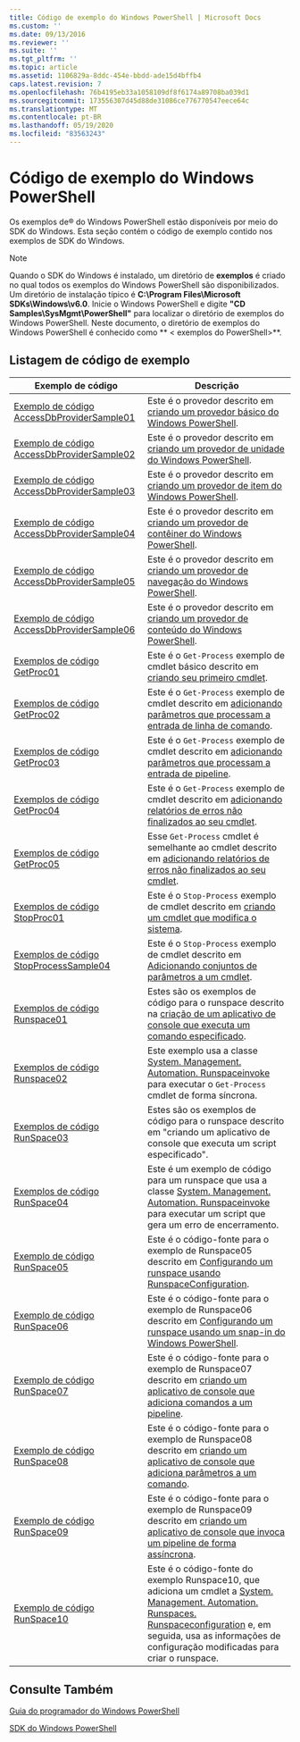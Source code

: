 ```yaml
---
title: Código de exemplo do Windows PowerShell | Microsoft Docs
ms.custom: ''
ms.date: 09/13/2016
ms.reviewer: ''
ms.suite: ''
ms.tgt_pltfrm: ''
ms.topic: article
ms.assetid: 1106829a-8ddc-454e-bbdd-ade15d4bffb4
caps.latest.revision: 7
ms.openlocfilehash: 76b4195eb33a1058109df8f6174a89708ba039d1
ms.sourcegitcommit: 173556307d45d88de31086ce776770547eece64c
ms.translationtype: MT
ms.contentlocale: pt-BR
ms.lasthandoff: 05/19/2020
ms.locfileid: "83563243"
---
```

# <a name="windows-powershell-sample-code"></a>Código de exemplo do Windows PowerShell

Os exemplos de® do Windows PowerShell estão disponíveis por meio do SDK do Windows. Esta seção contém o código de exemplo contido nos exemplos de SDK do Windows.

> [!NOTE]
> Quando o SDK do Windows é instalado, um diretório de **exemplos** é criado no qual todos os exemplos do Windows PowerShell são disponibilizados. Um diretório de instalação típico é **C:\Program Files\Microsoft SDKs\Windows\v6.0**. Inicie o Windows PowerShell e digite **"CD Samples\SysMgmt\PowerShell"** para localizar o diretório de exemplos do Windows PowerShell. Neste documento, o diretório de exemplos do Windows PowerShell é conhecido como ** \< exemplos do PowerShell>**.

## <a name="sample-code-listing"></a>Listagem de código de exemplo

|                                    Exemplo de código                                    |                                                                                                                                           Descrição                                                                                                                                           |
| --------------------------------------------------------------------------------- | ----------------------------------------------------------------------------------------------------------------------------------------------------------------------------------------------------------------------------------------------------------------------------------------------- |
| [Exemplo de código AccessDbProviderSample01](./accessdbprovidersample01-code-sample.md) | Este é o provedor descrito em [criando um provedor básico do Windows PowerShell](./creating-a-basic-windows-powershell-provider.md).                                                                                                                                                            |
| [Exemplo de código AccessDbProviderSample02](./accessdbprovidersample02-code-sample.md) | Este é o provedor descrito em [criando um provedor de unidade do Windows PowerShell](./creating-a-windows-powershell-drive-provider.md).                                                                                                                                                            |
| [Exemplo de código AccessDbProviderSample03](./accessdbprovidersample03-code-sample.md) | Este é o provedor descrito em [criando um provedor de item do Windows PowerShell](./creating-a-windows-powershell-item-provider.md).                                                                                                                                                              |
| [Exemplo de código AccessDbProviderSample04](./accessdbprovidersample04-code-sample.md) | Este é o provedor descrito em [criando um provedor de contêiner do Windows PowerShell](./creating-a-windows-powershell-container-provider.md).                                                                                                                                                    |
| [Exemplo de código AccessDbProviderSample05](./accessdbprovidersample05-code-sample.md) | Este é o provedor descrito em [criando um provedor de navegação do Windows PowerShell](./creating-a-windows-powershell-navigation-provider.md).                                                                                                                                                  |
| [Exemplo de código AccessDbProviderSample06](./accessdbprovidersample06-code-sample.md) | Este é o provedor descrito em [criando um provedor de conteúdo do Windows PowerShell](./creating-a-windows-powershell-content-provider.md).                                                                                                                                                        |
| [Exemplos de código GetProc01](./getproc01-code-samples.md)                             | Este é o `Get-Process` exemplo de cmdlet básico descrito em [criando seu primeiro cmdlet](../cmdlet/creating-a-cmdlet-without-parameters.md).                                                                                                                                                     |
| [Exemplos de código GetProc02](./getproc02-code-samples.md)                             | Este é o `Get-Process` exemplo de cmdlet descrito em [adicionando parâmetros que processam a entrada de linha de comando](../cmdlet/adding-parameters-that-process-command-line-input.md).                                                                                                                       |
| [Exemplos de código GetProc03](./getproc03-code-samples.md)                             | Este é o `Get-Process` exemplo de cmdlet descrito em [adicionando parâmetros que processam a entrada de pipeline](../cmdlet/adding-parameters-that-process-pipeline-input.md).                                                                                                                               |
| [Exemplos de código GetProc04](./getproc04-code-samples.md)                             | Este é o `Get-Process` exemplo de cmdlet descrito em [adicionando relatórios de erros não finalizados ao seu cmdlet](../cmdlet/adding-non-terminating-error-reporting-to-your-cmdlet.md).                                                                                                                |
| [Exemplos de código GetProc05](./getproc05-code-samples.md)                             | Esse `Get-Process` cmdlet é semelhante ao cmdlet descrito em [adicionando relatórios de erros não finalizados ao seu cmdlet](../cmdlet/adding-non-terminating-error-reporting-to-your-cmdlet.md).                                                                                                     |
| [Exemplos de código StopProc01](./stopproc01-code-samples.md)                           | Este é o `Stop-Process` exemplo de cmdlet descrito em [criando um cmdlet que modifica o sistema](../cmdlet/creating-a-cmdlet-that-modifies-the-system.md).                                                                                                                                    |
| [Exemplos de código StopProcessSample04](./stopprocesssample04-code-samples.md)         | Este é o `Stop-Process` exemplo de cmdlet descrito em [Adicionando conjuntos de parâmetros a um cmdlet](../cmdlet/adding-parameter-sets-to-a-cmdlet.md).                                                                                                                                                      |
| [Exemplos de código Runspace01](./runspace01-code-samples.md)                           | Estes são os exemplos de código para o runspace descrito na [criação de um aplicativo de console que executa um comando especificado](/dotnet/csharp/programming-guide/inside-a-program/hello-world-your-first-program).                                                                                      |
| [Exemplos de código Runspace02](./runspace02-code-samples.md)                           | Este exemplo usa a classe [System. Management. Automation. Runspaceinvoke](/dotnet/api/System.Management.Automation.RunspaceInvoke) para executar o `Get-Process` cmdlet de forma síncrona.                                                                                                            |
| [Exemplos de código RunSpace03](./runspace03-code-samples.md)                           | Estes são os exemplos de código para o runspace descrito em "criando um aplicativo de console que executa um script especificado".                                                                                                                                                                         |
| [Exemplos de código RunSpace04](./runspace04-code-samples.md)                           | Este é um exemplo de código para um runspace que usa a classe [System. Management. Automation. Runspaceinvoke](/dotnet/api/System.Management.Automation.RunspaceInvoke) para executar um script que gera um erro de encerramento.                                                                         |
| [Exemplo de código RunSpace05](./runspace05-code-sample.md)                             | Este é o código-fonte para o exemplo de Runspace05 descrito em [Configurando um runspace usando RunspaceConfiguration](https://msdn.microsoft.com/42681d19-2d05-4975-befd-afb1990e79b2).                                                                                                           |
| [Exemplo de código RunSpace06](./runspace06-code-sample.md)                             | Este é o código-fonte para o exemplo de Runspace06 descrito em [Configurando um runspace usando um snap-in do Windows PowerShell](https://msdn.microsoft.com/a7289ee8-9732-49ee-91c7-d533e9538b83).                                                                                                    |
| [Exemplo de código RunSpace07](./runspace07-code-sample.md)                             | Este é o código-fonte para o exemplo de Runspace07 descrito em [criando um aplicativo de console que adiciona comandos a um pipeline](https://msdn.microsoft.com/01eb7808-e97b-4905-80be-9e2fa38c262e).                                                                                              |
| [Exemplo de código RunSpace08](./runspace08-code-sample.md)                             | Este é o código-fonte para o exemplo de Runspace08 descrito em [criando um aplicativo de console que adiciona parâmetros a um comando](https://msdn.microsoft.com/848b2b46-60f1-4a86-b448-cfc7c0cccfba).                                                                                             |
| [Exemplo de código RunSpace09](./runspace09-code-sample.md)                             | Este é o código-fonte para o exemplo de Runspace09 descrito em [criando um aplicativo de console que invoca um pipeline de forma assíncrona](https://msdn.microsoft.com/198c1c94-2a06-457e-93ce-c0d910618e47).                                                                                        |
| [Exemplo de código RunSpace10](./runspace10-code-sample.md)                             | Este é o código-fonte do exemplo Runspace10, que adiciona um cmdlet a [System. Management. Automation. Runspaces. Runspaceconfiguration](/dotnet/api/System.Management.Automation.Runspaces.RunspaceConfiguration) e, em seguida, usa as informações de configuração modificadas para criar o runspace. |

## <a name="see-also"></a>Consulte Também

[Guia do programador do Windows PowerShell](./windows-powershell-programmer-s-guide.md)

[SDK do Windows PowerShell](../windows-powershell-reference.md)
